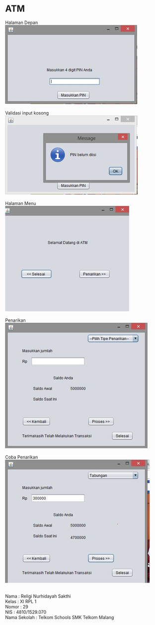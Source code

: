# ATM
Halaman Depan<br>
![Halaman Depan](https://github.com/religins/ATM/blob/master/1.JPG) <br><br>
Validasi input kosong<br>
![Validasi input kosong](https://github.com/religins/ATM/blob/master/2.JPG) <br><br>
Halaman Menu<br>
![Halaman Menu](https://github.com/religins/ATM/blob/master/3.JPG) <br><br>
Penarikan<br>
![Penarikan](https://github.com/religins/ATM/blob/master/4.JPG) <br><br>
Coba Penarikan<br>
![Coba Penarikan](https://github.com/religins/ATM/blob/master/5.JPG) <br><br>

Nama : Religi Nurhidayah Sakthi <br>
Kelas : XI RPL 1 <br> 
Nomor : 29 <br>
NIS : 4810/1529.070 <br> 
Nama Sekolah : Telkom Schools SMK Telkom Malang
